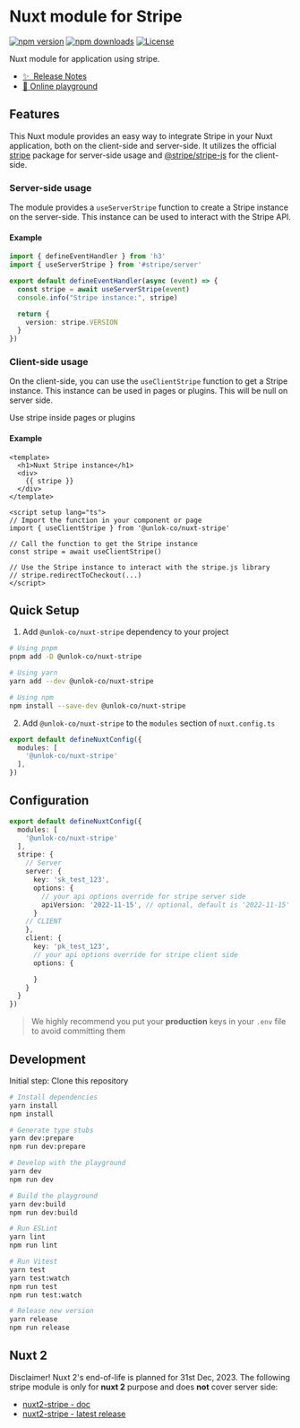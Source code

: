 # Nuxt module for Stripe

[![npm version][npm-version-src]][npm-version-href]
[![npm downloads][npm-downloads-src]][npm-downloads-href]
[![License][license-src]][license-href]

Nuxt module for application using stripe.

- [✨ &nbsp;Release Notes](/CHANGELOG.md)
- [🏀 Online playground](https://stackblitz.com/github/fuentesloic/nuxt-stripe?file=playground%2Fapp.vue)

## Features

This Nuxt module provides an easy way to integrate Stripe in your Nuxt application, both on the client-side and server-side. It utilizes the official [stripe](https://www.npmjs.com/package/stripe) package for server-side usage and [@stripe/stripe-js](https://www.npmjs.com/package/@stripe/stripe-js) for the client-side.

### Server-side usage

The module provides a `useServerStripe` function to create a Stripe instance on the server-side.
This instance can be used to interact with the Stripe API.

#### Example
```ts
import { defineEventHandler } from 'h3'
import { useServerStripe } from '#stripe/server'

export default defineEventHandler(async (event) => {
  const stripe = await useServerStripe(event)
  console.info("Stripe instance:", stripe)

  return {
    version: stripe.VERSION
  }
})
```

### Client-side usage

On the client-side, you can use the `useClientStripe` function to get a Stripe instance.
This instance can be used in pages or plugins. This will be null on server side.

Use stripe inside pages or plugins

#### Example
```vue
<template>
  <h1>Nuxt Stripe instance</h1>
  <div>
    {{ stripe }}
  </div>
</template>

<script setup lang="ts">
// Import the function in your component or page
import { useClientStripe } from '@unlok-co/nuxt-stripe'

// Call the function to get the Stripe instance
const stripe = await useClientStripe()

// Use the Stripe instance to interact with the stripe.js library
// stripe.redirectToCheckout(...)
</script>
```

## Quick Setup

1. Add `@unlok-co/nuxt-stripe` dependency to your project

```bash
# Using pnpm
pnpm add -D @unlok-co/nuxt-stripe

# Using yarn
yarn add --dev @unlok-co/nuxt-stripe

# Using npm
npm install --save-dev @unlok-co/nuxt-stripe
```

2. Add `@unlok-co/nuxt-stripe` to the `modules` section of `nuxt.config.ts`

```ts
export default defineNuxtConfig({
  modules: [
    '@unlok-co/nuxt-stripe'
  ],
})
```

## Configuration

```ts
export default defineNuxtConfig({
  modules: [
    '@unlok-co/nuxt-stripe'
  ],
  stripe: {
    // Server
    server: {
      key: 'sk_test_123',
      options: {
        // your api options override for stripe server side
        apiVersion: '2022-11-15', // optional, default is '2022-11-15'
      }
    // CLIENT
    },
    client: {
      key: 'pk_test_123',
      // your api options override for stripe client side
      options: {

      }
    }
  }
})
```

> We highly recommend you put your **production** keys in your `.env` file to avoid committing them

## Development

Initial step: Clone this repository

```bash
# Install dependencies
yarn install
npm install

# Generate type stubs
yarn dev:prepare
npm run dev:prepare

# Develop with the playground
yarn dev
npm run dev

# Build the playground
yarn dev:build
npm run dev:build

# Run ESLint
yarn lint
npm run lint

# Run Vitest
yarn test
yarn test:watch
npm run test
npm run test:watch

# Release new version
yarn release
npm run release
```

## Nuxt 2

Disclaimer! Nuxt 2's end-of-life is planned for 31st Dec, 2023.
The following stripe module is only for **nuxt 2** purpose and does **not** cover server side:
- [nuxt2-stripe - doc](https://github.com/WilliamDASILVA/nuxt-stripe-module)
- [nuxt2-stripe - latest release](https://github.com/WilliamDASILVA/nuxt-stripe-module/releases/tag/3.0.0)

<!-- Badges -->
[npm-version-src]: https://img.shields.io/npm/v/@unlok-co/nuxt-stripe/latest.svg?style=flat&colorA=18181B&colorB=28CF8D
[npm-version-href]: https://npmjs.com/package/@unlok-co/nuxt-stripe

[npm-downloads-src]: https://img.shields.io/npm/dm/@unlok-co/nuxt-stripe.svg?style=flat&colorA=18181B&colorB=28CF8D
[npm-downloads-href]: https://npmjs.com/package/@unlok-co/nuxt-stripe

[license-src]: https://img.shields.io/npm/l/@unlok-co/nuxt-stripe.svg?style=flat&colorA=18181B&colorB=28CF8D
[license-href]: https://npmjs.com/package/@unlok-co/nuxt-stripe

[nuxt-src]: https://img.shields.io/badge/Nuxt-18181B?logo=nuxt.js
[nuxt-href]: https://nuxt.com
